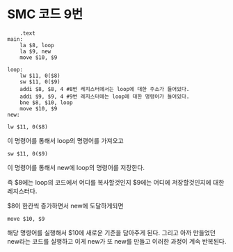 # SMC 코드 9번

```assembly
	.text
main:
	la $8, loop
	la $9, new
	move $10, $9
	
loop:
	lw $11, 0($8)
	sw $11, 0($9)
	addi $8, $8, 4 #8번 레지스터에서는 loop에 대한 주소가 들어있다.
	addi $9, $9, 4 #9번 레지스터에는 loop에 대한 명령어가 들어있다.
	bne $8, $10, loop
	move $10, $9
new:
```



```assembly
lw $11, 0($8)
```

이 명령어를 통해서 loop의 명령어를 가져오고



```assembly
sw $11, 0($9)
```

이 명령어를 통해서 new에 loop의 명령어를 저장한다.



즉 $8에는 loop의 코드에서 어디를 복사할것인지 $9에는 어디에 저장할것인지에 대한 레지스터다.

$8이 한칸씩 증가하면서 new에 도달하게되면 

```assembly
move $10, $9
```

해당 명령어를 실행해서 $10에 새로운 기준을 담아주게 된다. 그리고 아까 만들었던 new라는 코드를 실행하고 이게 new가 또 new를 만들고 이러한 과정이 계속 반복된다.

